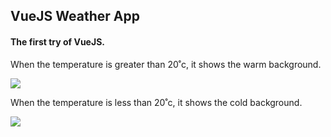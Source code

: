 ## VueJS Weather App

#### The first try of VueJS.



When the temperature is greater than 20˚c, it shows the warm background.

![](./screenshots/warmscreenshot.png)



When the temperature is less than 20˚c, it shows the cold background.

![](./screenshots/coldscreenshot.png)
